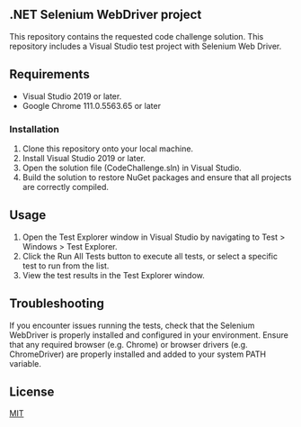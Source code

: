 ## .NET Selenium WebDriver project
This repository contains the requested code challenge solution. This repository includes a Visual Studio test project with Selenium Web Driver.

## Requirements
* Visual Studio 2019 or later.
* Google Chrome 111.0.5563.65 or later

### Installation
1. Clone this repository onto your local machine.
1. Install Visual Studio 2019 or later.
1. Open the solution file (CodeChallenge.sln) in Visual Studio.
1. Build the solution to restore NuGet packages and ensure that all projects are correctly compiled.

## Usage
1. Open the Test Explorer window in Visual Studio by navigating to Test > Windows > Test Explorer.
1. Click the Run All Tests button to execute all tests, or select a specific test to run from the list.
1. View the test results in the Test Explorer window.

## Troubleshooting
If you encounter issues running the tests, check that the Selenium WebDriver is properly installed and configured in your environment.
Ensure that any required browser (e.g. Chrome) or browser drivers (e.g. ChromeDriver) are properly installed and added to your system PATH variable. 

## License
[MIT](https://choosealicense.com/licenses/mit/)